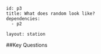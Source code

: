 ````
id: p3
title: What does random look like?
dependencies:
  - p2

layout: station
````
##Key Questions